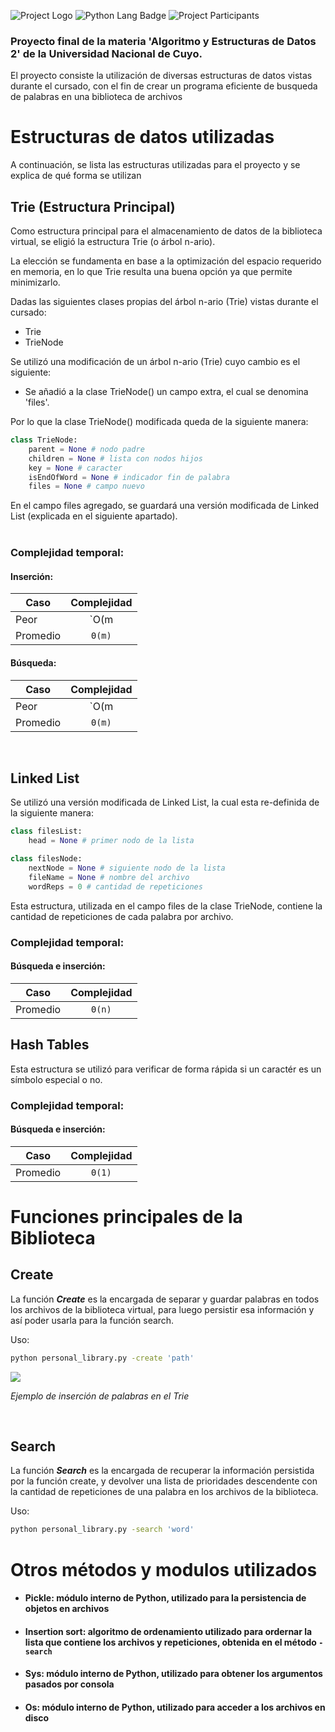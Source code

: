 ![Project Logo](https://i.imgur.com/OL2NjvZ.jpg)
![Python Lang Badge](https://img.shields.io/badge/-Python-f2ef3a?logo=python&logoColor=blue&style=for-the-badge) ![Project Participants](https://img.shields.io/badge/INTEGRANTES-GABRIEL%20CARRILLO%20y%20GABRIEL%20P%C3%89REZ%20DIEZ-blue?style=for-the-badge) 


### **Proyecto final de la materia 'Algoritmo y Estructuras de Datos 2' de la Universidad Nacional de Cuyo.**
El proyecto consiste la utilización de diversas estructuras de datos vistas durante el cursado, con el fin de crear un programa eficiente de busqueda de palabras en una biblioteca de archivos

# Estructuras de datos utilizadas

A continuación, se lista las estructuras utilizadas para el proyecto y se explica de qué forma se utilizan

## **Trie** (Estructura Principal)

Como estructura principal para el almacenamiento de datos de la biblioteca virtual, se eligió la estructura Trie (o árbol n-ario).

La elección se fundamenta en base a la optimización del espacio requerido en memoria, en lo que Trie resulta una buena opción ya que permite minimizarlo.

Dadas las siguientes clases propias del árbol n-ario (Trie) vistas durante el cursado:

* Trie
* TrieNode

Se utilizó una modificación de un árbol n-ario (Trie) cuyo cambio es el siguiente:

* Se añadió a la clase TrieNode() un campo extra, el cual se denomina 'files'.

Por lo que la clase TrieNode() modificada queda de la siguiente manera:

``` python
class TrieNode:
    parent = None # nodo padre
    children = None # lista con nodos hijos
    key = None # caracter
    isEndOfWord = None # indicador fin de palabra
    files = None # campo nuevo
```

En el campo files agregado, se guardará una versión modificada de Linked List (explicada en el siguiente apartado).
\
&nbsp;


### **Complejidad temporal:**
#### Inserción:


| Caso | Complejidad | 
| ---- | :---------: |
| Peor | `O(m |Σ|)` | 
| Promedio | `Θ(m)` |

#### Búsqueda:

| Caso | Complejidad |
| ---- | :---------: |
| Peor | `O(m |Σ|)` |
| Promedio | `Θ(m)` |


&nbsp;


## **Linked List**

Se utilizó una versión modificada de Linked List, la cual esta re-definida de la siguiente manera:

``` python
class filesList:
    head = None # primer nodo de la lista

class filesNode:
    nextNode = None # siguiente nodo de la lista
    fileName = None # nombre del archivo
    wordReps = 0 # cantidad de repeticiones
```

Esta estructura, utilizada en el campo files de la clase TrieNode, contiene la cantidad de repeticiones de cada palabra por archivo.

### **Complejidad temporal:**
#### Búsqueda e inserción:

| Caso | Complejidad |
| ---- | :---------: |
| Promedio | `Θ(n)` |

## **Hash Tables**

Esta estructura se utilizó para verificar de forma rápida si un caractér es un símbolo especial o no.

### **Complejidad temporal:**
#### Búsqueda e inserción:

| Caso | Complejidad |
| ---- | :---------: |
| Promedio | `Θ(1)` |

# Funciones principales de la Biblioteca


## **Create**

La función ***Create*** es la encargada de separar y guardar palabras en todos los archivos de la biblioteca virtual, para luego persistir esa información y así poder usarla para la función search.

Uso:
```bash
python personal_library.py -create 'path'
```




<img src="https://i.imgur.com/YM8SPCe.gif"/>  

_Ejemplo de inserción de palabras en el Trie_

&nbsp;

## **Search**

La función ***Search*** es la encargada de recuperar la información persistida por la función create, y devolver una lista de prioridades descendente con la cantidad de repeticiones de una palabra en los archivos de la biblioteca.

Uso:
```bash
python personal_library.py -search 'word'
```


# Otros métodos y modulos utilizados

- #### **Pickle**:  módulo interno de Python, utilizado para la persistencia de objetos en archivos 
- #### **Insertion sort**: algoritmo de ordenamiento utilizado para ordernar la lista que contiene los archivos y repeticiones, obtenida en el método `-search`
- #### **Sys**: módulo interno de Python, utilizado para obtener los argumentos pasados por consola
- #### **Os**: módulo interno de Python, utilizado para acceder a los archivos en disco

